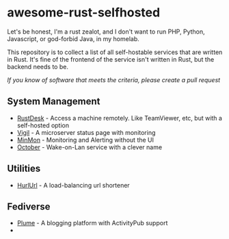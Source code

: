 # awesome-rust-selfhosted

Let's be honest, I'm a rust zealot, and I don't want to run PHP, Python, Javascript, or god-forbid Java, in my homelab.

This repository is to collect a list of all self-hostable services that are written in Rust. It's fine of the frontend of the service isn't written in Rust, but the backend needs to be.

_If you know of software that meets the criteria, please create a pull request_

## System Management

- [RustDesk](https://rustdesk.com/) - Access a machine remotely. Like TeamViewer, etc, but with a self-hosted option
- [Vigil](https://github.com/valeriansaliou/vigil) - A microserver status page with monitoring
- [MinMon](https://github.com/flo-at/minmon) - Monitoring and Alerting without the UI
- [October](https://github.com/bltavares/october) - Wake-on-Lan service with a clever name

## Utilities

- [HurlUrl](https://github.com/lucasmerlin/hurlurl) - A load-balancing url shortener

## Fediverse

- [Plume](https://github.com/Plume-org/Plume) - A blogging platform with ActivityPub support
- 
